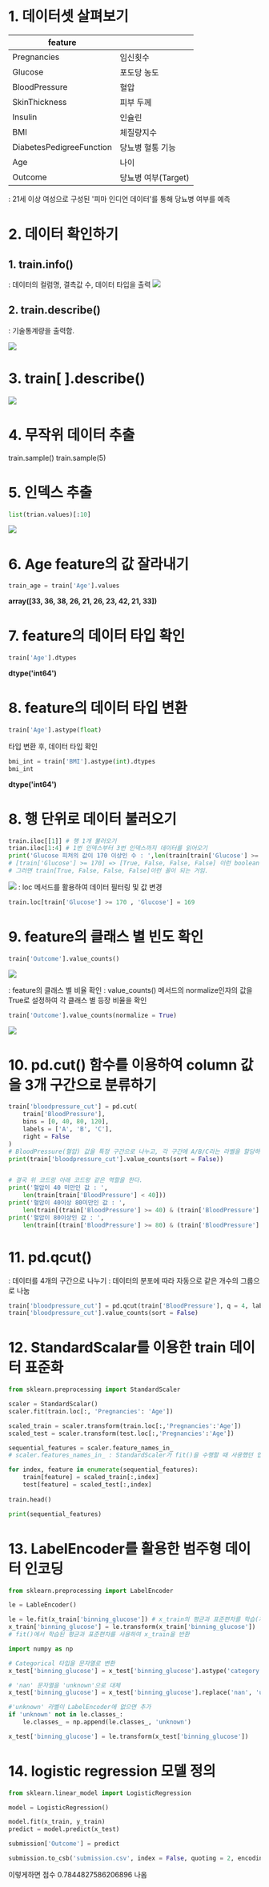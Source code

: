 # 1. 데이터셋 살펴보기 

| feature                  |                |
| ------------------------ | -------------- |
| Pregnancies              | 임신횟수           |
| Glucose                  | 포도당 농도         |
| BloodPressure            | 혈압             |
| SkinThickness            | 피부 두께          |
| Insulin                  | 인슐린            |
| BMI                      | 체질량지수          |
| DiabetesPedigreeFunction | 당뇨병 혈통 기능      |
| Age                      | 나이             |
| Outcome                  | 당뇨병 여부(Target) |

: 21세 이상 여성으로 구성된 '피마 인디언 데이터'를 통해 당뇨병 여부를 예측

# 2. 데이터 확인하기 

## 1. train.info() 
: 데이터의 컬럼명, 결측값 수, 데이터 타입을 출력 
![](Pasted%20image%2020250310164138.png)

## 2. train.describe() 
: 기술통계량을 출력함. 

![](Pasted%20image%2020250310164300.png)

# 3. train[ ].describe()
![](Pasted%20image%2020250310164402.png)

# 4. 무작위 데이터 추출 
train.sample() 
train.sample(5)

# 5. 인덱스 추출 
```python 
list(trian.values)[:10]
```
![](Pasted%20image%2020250310164953.png)

# 6. Age feature의 값 잘라내기 
```python 
train_age = train['Age'].values
```

**array([33, 36, 38, 26, 21, 26, 23, 42, 21, 33])**

# 7. feature의 데이터 타입 확인 
```python 
train['Age'].dtypes
```

**dtype('int64')**

# 8. feature의 데이터 타입 변환 
```python 
train['Age'].astype(float)
```

타입 변환 후, 데이터 타입 확인

```python 
bmi_int = train['BMI'].astype(int).dtypes
bmi_int
```

**dtype('int64')**

# 8. 행 단위로 데이터 불러오기 
```python
train.iloc[[1]] # 행 1개 불러오기 
trian.iloc[1:4] # 1번 인덱스부터 3번 인덱스까지 데이터를 읽어오기
print('Glucose 피처의 값이 170 이상인 수 : ',len(train[train['Glucose'] >= 170])) 
# [train['Glucose'] >= 170] => [True, False, False, False] 이런 boolean series로 저장됨. 
# 그러면 train[True, False, False, False]이런 꼴이 되는 거임. 
```
![](Pasted%20image%2020250310171018.png)
: loc 메서드를 활용하여 데이터 필터링 및 값 변경 
```python 
train.loc[train['Glucose'] >= 170 , 'Glucose'] = 169
```

# 9. feature의 클래스 별 빈도 확인 
```python 
train['Outcome'].value_counts() 
```
![](Pasted%20image%2020250310171219.png)

: feature의 클래스 별 비율 확인 
	: value_counts() 메서드의 normalize인자의 값을 True로 설정하여 각 클래스 별 등장 비율을 확인 
```python 
train['Outcome'].value_counts(normalize = True)
```
![](Pasted%20image%2020250310171349.png)

# 10. pd.cut() 함수를 이용하여 column 값을 3개 구간으로 분류하기 
```python 
train['bloodpressure_cut'] = pd.cut(
	train['BloodPressure'],
	bins = [0, 40, 80, 120], 
	labels = ['A', 'B', 'C'], 
	right = False
)
# BloodPressure(혈압) 값을 특정 구간으로 나누고, 각 구간에 A/B/C라는 라벨을 할당하는 역할 
print(train['bloodpressure_cut'].value_counts(sort = False))


# 결국 위 코드랑 아래 코드랑 같은 역할을 한다. 
print('혈압이 40 미만인 값 : ', 
    len(train[train['BloodPressure'] < 40]))
print('혈압이 40이상 80미만인 값 : ',
    len(train[(train['BloodPressure'] >= 40) & (train['BloodPressure'] < 80)]))
print('혈압이 80이상인 값 : ',
    len(train[(train['BloodPressure'] >= 80) & (train['BloodPressure'] < 120)]))
```

# 11. pd.qcut() 
: 데이터를 4개의 구간으로 나누기
: 데이터의 분포에 따라 자동으로 같은 개수의 그룹으로 나눔 

```python 
train['bloodpressure_cut'] = pd.qcut(train['BloodPressure'], q = 4, labels = ['A', 'B', 'C', 'D'])
train['bloodpressure_cut'].value_counts(sort = False)
```

# 12. StandardScalar를 이용한 train 데이터 표준화 
```python 
from sklearn.preprocessing import StandardScaler

scaler = StandardScalar() 
scaler.fit(train.loc[:, 'Pregnancies': 'Age'])
```

```python 
scaled_train = scaler.transform(train.loc[:,'Pregnancies':'Age'])
scaled_test = scaler.transform(test.loc[:,'Pregnancies':'Age'])

sequential_features = scaler.feature_names_in_
# scaler.features_names_in_ : StandardScaler가 fit()을 수행할 때 사용했던 입력(feature) 이름들을 저장하는 속성

for index, feature in enumerate(sequential_features):
    train[feature] = scaled_train[:,index]
    test[feature] = scaled_test[:,index]
    
train.head()

print(sequential_features) 
```

# 13. LabelEncoder를 활용한 범주형 데이터 인코딩 
```python 
from sklearn.preprocessing import LabelEncoder

le = LableEncoder() 

le = le.fit(x_train['binning_glucose']) # x_train의 평균과 표준편차를 학습(계산)
x_train['binning_glucose'] = le.transform(x_train['binning_glucose'])
# fit()에서 학습된 평균과 표준편차를 사용하여 x_train을 반환
```

```python 
import numpy as np

# Categorical 타입을 문자열로 변환
x_test['binning_glucose'] = x_test['binning_glucose'].astype('category')

# 'nan' 문자열을 'unknown'으로 대체
x_test['binning_glucose'] = x_test['binning_glucose'].replace('nan', 'unknown')

#'unknown' 라벨이 LabelEncoder에 없으면 추가
if 'unknown' not in le.classes_:
    le.classes_ = np.append(le.classes_, 'unknown')

x_test['binning_glucose'] = le.transform(x_test['binning_glucose'])
```

# 14. logistic regression 모델 정의
```python 
from sklearn.linear_model import LogisticRegression 

model = LogisticRegression() 
```

```python
model.fit(x_train, y_train)
predict = model.predict(x_test)
```

```python 
submission['Outcome'] = predict 

submission.to_csb('submission.csv', index = False, quoting = 2, encoding="utf-8-sig", na_rep=0, float_format='%.6f')
```


이렇게하면 점수 0.7844827586206896 나옴 